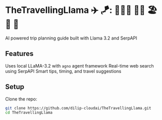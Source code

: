 # TheTravellingLlama :airplane: 🪁: 🧑‍🤝‍🧑 🚴‍♂️ 🏖️ 🚡 🤿
AI powered trip planning guide built with Llama 3.2 and SerpAPI

## Features
Uses local LLaMA-3.2 with `agno` agent framework
Real-time web search using SerpAPI
Smart tips, timing, and travel suggestions


## Setup

Clone the repo:
   ```bash
   git clone https://github.com/dilip-cloudai/TheTravellingLlama.git
   cd TheTravellingLlama
